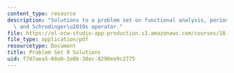 ```yaml
---
content_type: resource
description: "Solutions to a problem set on functional analysis, periodic functions,\
  \ and Schrodinger\u2019s operator."
file: https://ol-ocw-studio-app-production.s3.amazonaws.com/courses/18-102-introduction-to-functional-analysis-spring-2009/f787aea500a02e0b38ec8290ee9c2775_MIT18_102s09_sol_pset9.pdf
file_type: application/pdf
resourcetype: Document
title: Problem Set 9 Solutions
uid: f787aea5-00a0-2e0b-38ec-8290ee9c2775
---
```

